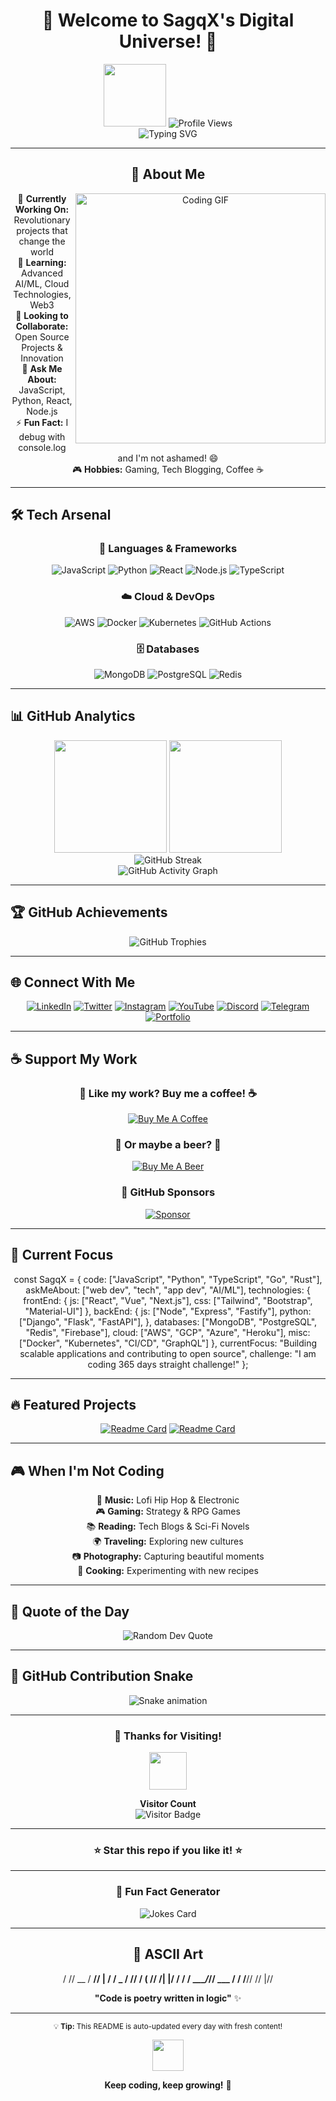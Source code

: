 <div align="center">

# 🚀 Welcome to SagqX's Digital Universe! 🚀

<img src="https://media.giphy.com/media/M9gbBd9nbDrOTu1Mqx/giphy.gif" width="100"/>

<img src="https://komarev.com/ghpvc/?username=SagqX&color=blueviolet&style=for-the-badge" alt="Profile Views"/>

</div>

<div align="center">
<img src="https://readme-typing-svg.herokuapp.com?font=Fira+Code&size=30&pause=1000&color=00D4FF&center=true&vCenter=true&width=500&lines=Hey+there!+👋;I'm+SagqX+🎯;Full+Stack+Developer+💻;Open+Source+Enthusiast+🌟;Always+Learning+🚀" alt="Typing SVG" />
</div>

---

<div align="center">

## 🎯 About Me

<img align="right" alt="Coding GIF" width="400" src="https://media.giphy.com/media/qgQUggAC3Pfv687qPC/giphy.gif" />

🔭 **Currently Working On:** Revolutionary projects that change the world  
🌱 **Learning:** Advanced AI/ML, Cloud Technologies, Web3  
👯 **Looking to Collaborate:** Open Source Projects & Innovation  
💬 **Ask Me About:** JavaScript, Python, React, Node.js  
⚡ **Fun Fact:** I debug with console.log and I'm not ashamed! 😄  
🎮 **Hobbies:** Gaming, Tech Blogging, Coffee ☕  

</div>

---

## 🛠️ Tech Arsenal

<div align="center">

### 🚀 Languages & Frameworks
![JavaScript](https://img.shields.io/badge/JavaScript-F7DF1E?style=for-the-badge&logo=javascript&logoColor=black)
![Python](https://img.shields.io/badge/Python-3776AB?style=for-the-badge&logo=python&logoColor=white)
![React](https://img.shields.io/badge/React-20232A?style=for-the-badge&logo=react&logoColor=61DAFB)
![Node.js](https://img.shields.io/badge/Node.js-43853D?style=for-the-badge&logo=node.js&logoColor=white)
![TypeScript](https://img.shields.io/badge/TypeScript-007ACC?style=for-the-badge&logo=typescript&logoColor=white)

### ☁️ Cloud & DevOps
![AWS](https://img.shields.io/badge/Amazon_AWS-232F3E?style=for-the-badge&logo=amazon-aws&logoColor=white)
![Docker](https://img.shields.io/badge/Docker-2496ED?style=for-the-badge&logo=docker&logoColor=white)
![Kubernetes](https://img.shields.io/badge/Kubernetes-326CE5?style=for-the-badge&logo=kubernetes&logoColor=white)
![GitHub Actions](https://img.shields.io/badge/GitHub_Actions-2088FF?style=for-the-badge&logo=github-actions&logoColor=white)

### 🗄️ Databases
![MongoDB](https://img.shields.io/badge/MongoDB-4EA94B?style=for-the-badge&logo=mongodb&logoColor=white)
![PostgreSQL](https://img.shields.io/badge/PostgreSQL-316192?style=for-the-badge&logo=postgresql&logoColor=white)
![Redis](https://img.shields.io/badge/Redis-DC382D?style=for-the-badge&logo=redis&logoColor=white)

</div>

---

## 📊 GitHub Analytics

<div align="center">
  <img height="180em" src="https://github-readme-stats.vercel.app/api?username=SagqX&show_icons=true&theme=tokyonight&include_all_commits=true&count_private=true"/>
  <img height="180em" src="https://github-readme-stats.vercel.app/api/top-langs/?username=SagqX&layout=compact&langs_count=8&theme=tokyonight"/>
</div>

<div align="center">
  <img src="https://github-readme-streak-stats.herokuapp.com/?user=SagqX&theme=tokyonight" alt="GitHub Streak"/>
</div>

<div align="center">
  <img src="https://github-readme-activity-graph.vercel.app/graph?username=SagqX&bg_color=1a1b27&color=70a5fd&line=70a5fd&point=bf91f3&area=true&hide_border=true" alt="GitHub Activity Graph"/>
</div>

---

## 🏆 GitHub Achievements

<div align="center">
  <img src="https://github-profile-trophy.vercel.app/?username=SagqX&theme=tokyonight&row=1&column=6&margin-h=8&margin-w=8&no-bg=false&no-frame=false" alt="GitHub Trophies"/>
</div>

---

## 🌐 Connect With Me

<div align="center">

[![LinkedIn](https://img.shields.io/badge/LinkedIn-0077B5?style=for-the-badge&logo=linkedin&logoColor=white)](https://linkedin.com/in/sagqx)
[![Twitter](https://img.shields.io/badge/Twitter-1DA1F2?style=for-the-badge&logo=twitter&logoColor=white)](https://twitter.com/sagqx)
[![Instagram](https://img.shields.io/badge/Instagram-E4405F?style=for-the-badge&logo=instagram&logoColor=white)](https://instagram.com/sagqx)
[![YouTube](https://img.shields.io/badge/YouTube-FF0000?style=for-the-badge&logo=youtube&logoColor=white)](https://youtube.com/@sagqx)
[![Discord](https://img.shields.io/badge/Discord-7289DA?style=for-the-badge&logo=discord&logoColor=white)](https://discord.gg/sagqx)
[![Telegram](https://img.shields.io/badge/Telegram-2CA5E0?style=for-the-badge&logo=telegram&logoColor=white)](https://t.me/sagqx)
[![Portfolio](https://img.shields.io/badge/Portfolio-FF5722?style=for-the-badge&logo=google-chrome&logoColor=white)](https://sagqx.dev)

</div>

---

## ☕ Support My Work

<div align="center">

### 🚀 Like my work? Buy me a coffee! ☕

[![Buy Me A Coffee](https://img.shields.io/badge/Buy_Me_A_Coffee-FFDD00?style=for-the-badge&logo=buy-me-a-coffee&logoColor=black)](https://buymeacoffee.com/sagqx)

### 🍺 Or maybe a beer? 🍻

[![Buy Me A Beer](https://img.shields.io/badge/Buy_Me_A_Beer-FBB117?style=for-the-badge&logo=beer&logoColor=black)](https://buymeacoffee.com/sagqx)

### 💖 GitHub Sponsors

[![Sponsor](https://img.shields.io/badge/Sponsor-EA4AAA?style=for-the-badge&logo=github-sponsors&logoColor=white)](https://github.com/sponsors/sagqx)

</div>

---

## 🎯 Current Focus

<div align="center">
  
const SagqX = {
code: ["JavaScript", "Python", "TypeScript", "Go", "Rust"],
askMeAbout: ["web dev", "tech", "app dev", "AI/ML"],
technologies: {
frontEnd: {
js: ["React", "Vue", "Next.js"],
css: ["Tailwind", "Bootstrap", "Material-UI"]
},
backEnd: {
js: ["Node", "Express", "Fastify"],
python: ["Django", "Flask", "FastAPI"],
},
databases: ["MongoDB", "PostgreSQL", "Redis", "Firebase"],
cloud: ["AWS", "GCP", "Azure", "Heroku"],
misc: ["Docker", "Kubernetes", "CI/CD", "GraphQL"]
},
currentFocus: "Building scalable applications and contributing to open source",
challenge: "I am coding 365 days straight challenge!"
};



</div>

---

## 🔥 Featured Projects

<div align="center">

[![Readme Card](https://github-readme-stats.vercel.app/api/pin/?username=sagqx&repo=awesome-project&theme=tokyonight)](https://github.com/sagqx/awesome-project)
[![Readme Card](https://github-readme-stats.vercel.app/api/pin/?username=sagqx&repo=cool-app&theme=tokyonight)](https://github.com/sagqx/cool-app)

</div>

---

## 🎮 When I'm Not Coding

<div align="center">

🎵 **Music:** Lofi Hip Hop & Electronic  
🎮 **Gaming:** Strategy & RPG Games  
📚 **Reading:** Tech Blogs & Sci-Fi Novels  
🌍 **Traveling:** Exploring new cultures  
📷 **Photography:** Capturing beautiful moments  
🍳 **Cooking:** Experimenting with new recipes  

</div>

---

## 💭 Quote of the Day

<div align="center">

<img src="https://quotes-github-readme.vercel.app/api?type=horizontal&theme=tokyonight" alt="Random Dev Quote"/>

</div>

---

## 🐍 GitHub Contribution Snake

<div align="center">
  
![Snake animation](https://github.com/SagqX/SagqX/blob/output/github-contribution-grid-snake.svg)

</div>

---

<div align="center">

### 🎉 Thanks for Visiting! 

<img src="https://media.giphy.com/media/LnQjpWaON8nhr21vNW/giphy.gif" width="60"> 

**Visitor Count**  
![Visitor Badge](https://visitor-badge.laobi.icu/badge?page_id=SagqX.SagqX)

---

### ⭐ Star this repo if you like it! ⭐

</div>

---

<div align="center">

### 🔮 Fun Fact Generator

<img src="https://readme-jokes.vercel.app/api?theme=tokyonight" alt="Jokes Card" />

</div>

---

<div align="center">

## 🎨 ASCII Art


/ // __ / __// | / /
_ / // / ( // /| |/ /
/ / ____/_// ___ / /
/__// // |//



**"Code is poetry written in logic"** ✨

---

<sub>💡 **Tip:** This README is auto-updated every day with fresh content!</sub>

<img src="https://media.giphy.com/media/jpVnC65DmYeyRL4LHS/giphy.gif" width="50">

**Keep coding, keep growing!** 🚀

</div>
